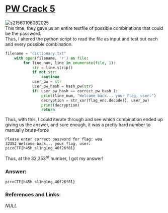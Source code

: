# <a href="https://play.picoctf.org/practice/challenge/249"> PW Crack 5</a>

![s21560106062025](https://a.okmd.dev/md/6843169b96c3f.png)  
This time, they gave us an entire textfile of possible combinations that could be the password.  
Thus, I altered the python script to read the file as input and test out each and every possible combination.
```Python
filename = "dictionary.txt"
    with open(filename, 'r') as file:
        for line_num, line in enumerate(file, 1):
            str = line.strip()
            if not str:
                continue
            user_pw = str
            user_pw_hash = hash_pw(str)
            if( user_pw_hash == correct_pw_hash ):
                print(line_num, "Welcome back... your flag, user:")
                decryption = str_xor(flag_enc.decode(), user_pw)
                print(decryption)
                return
```

Thus, with this, I could iterate through and see which combination ended up giving us the answer, and sure enough, it was a pretty hard number to manually brute-force
```
Please enter correct password for flag: wea
32352 Welcome back... your flag, user:
picoCTF{h45h_sl1ng1ng_40f26f81}
```

Thus, at the 32,353<sup>rd</sup> number, I got my answer!

### Answer:
```
picoCTF{h45h_sl1ng1ng_40f26f81}
```

### References and Links:
*NULL*
